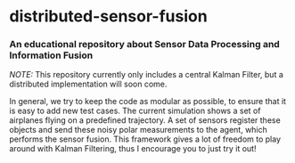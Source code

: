 # distributed-sensor-fusion
### An educational repository about Sensor Data Processing and Information Fusion

*NOTE:* This repository currently only includes a central Kalman Filter, but a distributed implementation will soon come. 

In general, we try to keep the code as modular as possible, to ensure that it is easy to add new test cases. The current simulation shows a set of airplanes flying on a predefined trajectory. A set of sensors register these objects and send these noisy polar measurements to the agent, which performs the sensor fusion. This framework gives a lot of freedom to play around with Kalman Filtering, thus I encourage you to just try it out! 
